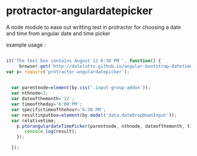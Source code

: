 # protractor-angulardatepicker
A node module to ease out writting test in protractor for choosing a date and time from angular date and time picker


example usage :

```javascript

it('The text box contains August 12 6:30 PM ', function() {
     browser.get('http://dalelotts.github.io/angular-bootstrap-datetimepicker/');
var p= require('protractor-angulardatepicker');

 
  var parentnode=element(by.css('.input-group-addon'));
  var nthnode=3;
  var dateofthemonth='12';
  var timeoftheday='6:00 PM';
  var specifictimeofthehour='6:30 PM';
  var resultinputbox=element(by.model('data.dateDropDownInput'));
  var relativetime;
    p.ptorangulardateTimePicker(parentnode, nthnode, dateofthemonth, timeoftheday,specifictimeofthehour,    relativetime, resultinputbox).then(function(result){
       console.log(result);
    });

  });
  ```
